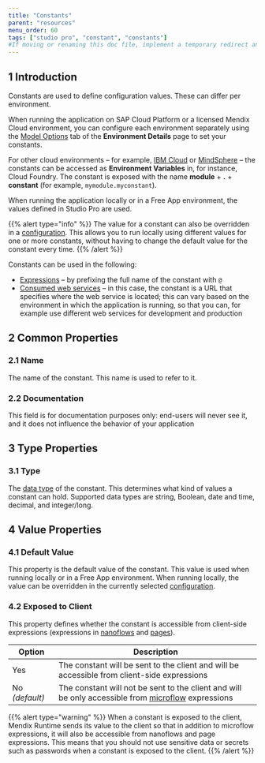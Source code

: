 ```yaml
---
title: "Constants"
parent: "resources"
menu_order: 60
tags: ["studio pro", "constant", "constants"]
#If moving or renaming this doc file, implement a temporary redirect and let the respective team know they should update the URL in the product. See Mapping to Products for more details.
---
```


## 1 Introduction

Constants are used to define configuration values. These can differ per environment.

When running the application on SAP Cloud Platform or a licensed Mendix Cloud environment, you can configure each environment separately using the [Model Options](/developerportal/deploy/environments-details#model-options) tab of the **Environment Details** page to set your constants.

For other cloud environments – for example, [IBM Cloud](/developerportal/deploy/ibm-cloud) or [MindSphere](/partners/siemens/mindsphere) – the constants can be accessed as **Environment Variables** in, for instance, Cloud Foundry. The constant is exposed with the name **module** + **.** + **constant** (for example, `mymodule.myconstant`).

When running the application locally or in a Free App environment, the values defined in Studio Pro are used.

{{% alert type="info" %}}
The value for a constant can also be overridden in a [configuration](configuration). This allows you to run locally using different values for one or more constants, without having to change the default value for the constant every time.
{{% /alert %}}

Constants can be used in the following:

* [Expressions](expressions) – by prefixing the full name of the constant with `@`
* [Consumed web services](consumed-web-services) – in this case, the constant is a URL that specifies where the web service is located; this can vary based on the environment in which the application is running, so that you can, for example use different web services for development and production

## 2 Common Properties

### 2.1 Name

The name of the constant. This name is used to refer to it.

### 2.2 Documentation

This field is for documentation purposes only: end-users will never see it, and it does not influence the behavior of your application

## 3 Type Properties

### 3.1 Type

The [data type](data-types) of the constant. This determines what kind of values a constant can hold. Supported data types are string, Boolean, date and time, decimal, and integer/long.

## 4 Value Properties

### 4.1 Default Value

This property is the default value of the constant. This value is used when running locally or in a Free App environment. When running locally, the value can be overridden in the currently selected [configuration](configuration).

### 4.2 Exposed to Client

This property defines whether the constant is accessible from client-side expressions (expressions in [nanoflows](nanoflows) and [pages](pages)).

| Option | Description |
| --- | --- |
| Yes | The constant will be sent to the client and will be accessible from client-side expressions |
| No *(default)* | The constant will not be sent to the client and will be only accessible from [microflow](microflows) expressions |

{{% alert type="warning" %}}
When a constant is exposed to the client, Mendix Runtime sends its value to the client so that in addition to microflow expressions, it will also be accessible from nanoflows and page expressions. This means that you should not use sensitive data or secrets such as passwords when a constant is exposed to the client.
{{% /alert %}}
